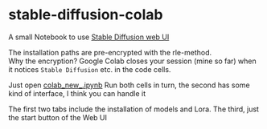 # stable-diffusion-colab

A small Notebook to use [Stable Diffusion web UI](https://github.com/AUTOMATIC1111/stable-diffusion-webui)

The installation paths are pre-encrypted with the rle-method.  
Why the encryption? Google Colab closes your session (mine so far) when it notices `Stable Diffusion` etc. in the code cells.

Just open [colab_new_.ipynb](https://github.com/drhspfn/stable-diffusion-colab/blob/main/colab_new_.ipynb) Run both cells in turn, the second has some kind of interface, I think you can handle it


The first two tabs include the installation of models and Lora. The third, just the start button of the Web UI
